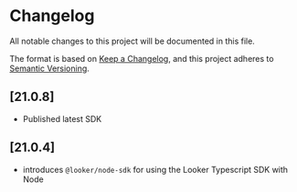 # Changelog

All notable changes to this project will be documented in this file.

The format is based on [Keep a Changelog](https://keepachangelog.com/en/1.0.0/),
and this project adheres to [Semantic Versioning](https://semver.org/spec/v2.0.0.html).

## [21.0.8]

- Published latest SDK

## [21.0.4]

- introduces `@looker/node-sdk` for using the Looker Typescript SDK with Node

